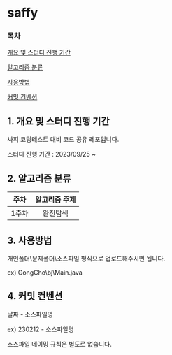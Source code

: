 # saffy
### 목차
[개요 및 스터디 진행 기간](#1-개요-및-스터디-진행-기간)

[알고리즘 분류](#2-알고리즘-분류)

[사용방법](#3-사용방법)

[커밋 컨벤션](#4-커밋-컨벤션)

## 1. 개요 및 스터디 진행 기간

싸피 코딩테스트 대비 코드 공유 레포입니다.


스터디 진행 기간 : 2023/09/25 ~ 

## 2. 알고리즘 분류
|주차|알고리즘 주제|
|:-----:|:-----:|
|1주차|완전탐색|

## 3. 사용방법
개인폴더\문제폴더\소스파일 형식으로 업로드해주시면 됩니다.

ex)
GongCho\bj\Main.java

## 4. 커밋 컨벤션
 날짜 - 소스파일명
 
 ex)
 230212 - 소스파일명
 
 소스파일 네이밍 규칙은 별도로 없습니다.
 
